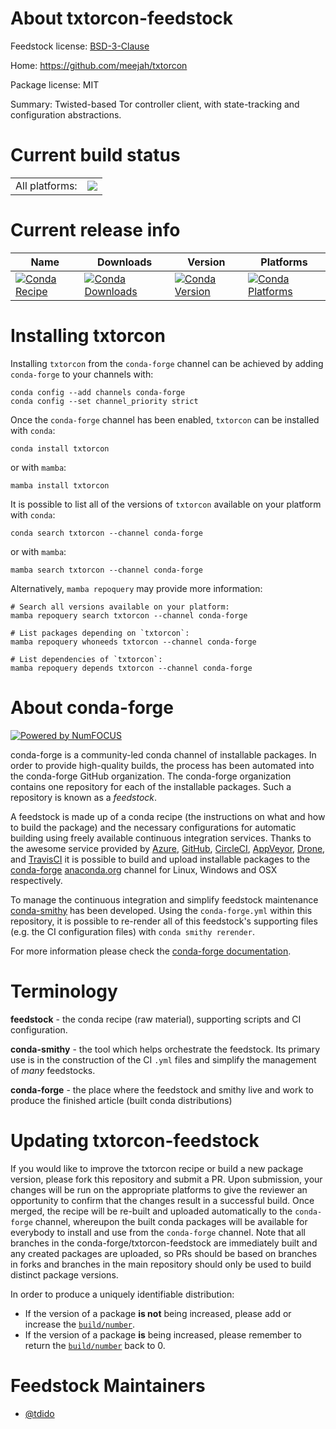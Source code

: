 About txtorcon-feedstock
========================

Feedstock license: [BSD-3-Clause](https://github.com/conda-forge/txtorcon-feedstock/blob/main/LICENSE.txt)

Home: https://github.com/meejah/txtorcon

Package license: MIT

Summary: Twisted-based Tor controller client, with state-tracking and configuration abstractions.

Current build status
====================


<table><tr><td>All platforms:</td>
    <td>
      <a href="https://dev.azure.com/conda-forge/feedstock-builds/_build/latest?definitionId=13772&branchName=main">
        <img src="https://dev.azure.com/conda-forge/feedstock-builds/_apis/build/status/txtorcon-feedstock?branchName=main">
      </a>
    </td>
  </tr>
</table>

Current release info
====================

| Name | Downloads | Version | Platforms |
| --- | --- | --- | --- |
| [![Conda Recipe](https://img.shields.io/badge/recipe-txtorcon-green.svg)](https://anaconda.org/conda-forge/txtorcon) | [![Conda Downloads](https://img.shields.io/conda/dn/conda-forge/txtorcon.svg)](https://anaconda.org/conda-forge/txtorcon) | [![Conda Version](https://img.shields.io/conda/vn/conda-forge/txtorcon.svg)](https://anaconda.org/conda-forge/txtorcon) | [![Conda Platforms](https://img.shields.io/conda/pn/conda-forge/txtorcon.svg)](https://anaconda.org/conda-forge/txtorcon) |

Installing txtorcon
===================

Installing `txtorcon` from the `conda-forge` channel can be achieved by adding `conda-forge` to your channels with:

```
conda config --add channels conda-forge
conda config --set channel_priority strict
```

Once the `conda-forge` channel has been enabled, `txtorcon` can be installed with `conda`:

```
conda install txtorcon
```

or with `mamba`:

```
mamba install txtorcon
```

It is possible to list all of the versions of `txtorcon` available on your platform with `conda`:

```
conda search txtorcon --channel conda-forge
```

or with `mamba`:

```
mamba search txtorcon --channel conda-forge
```

Alternatively, `mamba repoquery` may provide more information:

```
# Search all versions available on your platform:
mamba repoquery search txtorcon --channel conda-forge

# List packages depending on `txtorcon`:
mamba repoquery whoneeds txtorcon --channel conda-forge

# List dependencies of `txtorcon`:
mamba repoquery depends txtorcon --channel conda-forge
```


About conda-forge
=================

[![Powered by
NumFOCUS](https://img.shields.io/badge/powered%20by-NumFOCUS-orange.svg?style=flat&colorA=E1523D&colorB=007D8A)](https://numfocus.org)

conda-forge is a community-led conda channel of installable packages.
In order to provide high-quality builds, the process has been automated into the
conda-forge GitHub organization. The conda-forge organization contains one repository
for each of the installable packages. Such a repository is known as a *feedstock*.

A feedstock is made up of a conda recipe (the instructions on what and how to build
the package) and the necessary configurations for automatic building using freely
available continuous integration services. Thanks to the awesome service provided by
[Azure](https://azure.microsoft.com/en-us/services/devops/), [GitHub](https://github.com/),
[CircleCI](https://circleci.com/), [AppVeyor](https://www.appveyor.com/),
[Drone](https://cloud.drone.io/welcome), and [TravisCI](https://travis-ci.com/)
it is possible to build and upload installable packages to the
[conda-forge](https://anaconda.org/conda-forge) [anaconda.org](https://anaconda.org/)
channel for Linux, Windows and OSX respectively.

To manage the continuous integration and simplify feedstock maintenance
[conda-smithy](https://github.com/conda-forge/conda-smithy) has been developed.
Using the ``conda-forge.yml`` within this repository, it is possible to re-render all of
this feedstock's supporting files (e.g. the CI configuration files) with ``conda smithy rerender``.

For more information please check the [conda-forge documentation](https://conda-forge.org/docs/).

Terminology
===========

**feedstock** - the conda recipe (raw material), supporting scripts and CI configuration.

**conda-smithy** - the tool which helps orchestrate the feedstock.
                   Its primary use is in the construction of the CI ``.yml`` files
                   and simplify the management of *many* feedstocks.

**conda-forge** - the place where the feedstock and smithy live and work to
                  produce the finished article (built conda distributions)


Updating txtorcon-feedstock
===========================

If you would like to improve the txtorcon recipe or build a new
package version, please fork this repository and submit a PR. Upon submission,
your changes will be run on the appropriate platforms to give the reviewer an
opportunity to confirm that the changes result in a successful build. Once
merged, the recipe will be re-built and uploaded automatically to the
`conda-forge` channel, whereupon the built conda packages will be available for
everybody to install and use from the `conda-forge` channel.
Note that all branches in the conda-forge/txtorcon-feedstock are
immediately built and any created packages are uploaded, so PRs should be based
on branches in forks and branches in the main repository should only be used to
build distinct package versions.

In order to produce a uniquely identifiable distribution:
 * If the version of a package **is not** being increased, please add or increase
   the [``build/number``](https://docs.conda.io/projects/conda-build/en/latest/resources/define-metadata.html#build-number-and-string).
 * If the version of a package **is** being increased, please remember to return
   the [``build/number``](https://docs.conda.io/projects/conda-build/en/latest/resources/define-metadata.html#build-number-and-string)
   back to 0.

Feedstock Maintainers
=====================

* [@tdido](https://github.com/tdido/)

